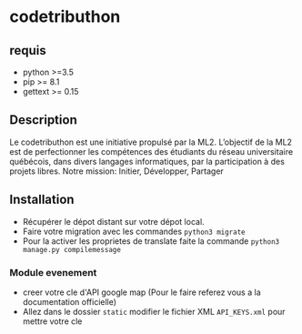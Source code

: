 # codetributhon

## requis
 - python >=3.5
 - pip >= 8.1
 - gettext >= 0.15
 
## Description 
Le codetributhon est une initiative propulsé par la ML2. L’objectif de 
la ML2 est de perfectionner les compétences des étudiants du réseau 
universitaire québécois, dans divers langages informatiques, par la 
participation à des projets libres. Notre mission: Initier, Développer, 
Partager

## Installation
- Récupérer le dépot distant sur votre dépot local.
- Faire votre migration avec les commandes `python3 migrate`
- Pour la activer les proprietes de translate faite la commande `python3 manage.py compilemessage`

### Module evenement
- creer votre cle d'API google map (Pour le faire referez vous a la documentation officielle)
- Allez dans le dossier `static` modifier le fichier XML `API_KEYS.xml` pour mettre votre cle
